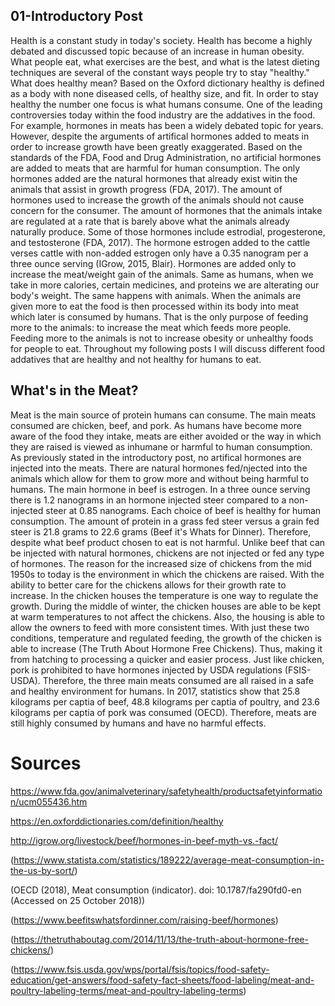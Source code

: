 ## 01-Introductory Post

Health is a constant study in today's society.  Health has become a highly debated and discussed topic because of an increase in human obesity.  What people eat, what exercises are the best, and what is the latest dieting techniques are several of the constant ways people try to stay "healthy."  What does healthy mean?  Based on the Oxford dictionary healthy is defined as a body with none diseased cells, of healthy size, and fit.  In order to stay healthy the number one focus is what humans consume.  One of the leading controversies today within the food industry are the addatives in the food.  For example, hormones in meats has been a widely debated topic for years.  However, despite the arguments of artifical hormones added to meats in order to increase growth have been greatly exaggerated.  Based on the standards of the FDA, Food and Drug Administration, no artificial hormones are added to meats that are harmful for human consumption.  The only hormones added are the natural hormones that already exist witin the animals that assist in growth progress (FDA, 2017).  The amount of hormones used to increase the growth of the animals should not cause concern for the consumer.  The amount of hormones that the animals intake are regulated at a rate that is barely above what the animals already naturally produce.  Some of those hormones include estrodial, progesterone, and testosterone (FDA, 2017).  The hormone estrogen added to the cattle verses cattle with non-added estrogen only have a 0.35 nanogram per a three ounce serving (IGrow, 2015, Blair).  Hormones are added only to increase the meat/weight gain of the animals.  Same as humans, when we take in more calories, certain medicines, and proteins we are alterating our body's weight.  The same happens with animals.  When the animals are given more to eat the food is then processed within its body into meat which later is consumed by humans.  That is the only purpose  of feeding more to the animals: to increase the meat which feeds more people.  Feeding more to the animals is not to increase obesity or unhealthy foods for people to eat.  Throughout my following posts I will discuss different food addatives that are healthy and not healthy for humans to eat. 


## What's in the Meat?

Meat is the main source of protein humans can consume.  The main meats consumed are chicken, beef, and pork.  As humans have become more aware of the food they intake, meats are either avoided or the way in which they are raised is viewed as inhumane or harmful to human consumption.  As previously stated in the introductory post, no artifical hormones are injected into the meats.  There are natural hormones fed/njected into the animals which allow for them to grow more and without being harmful to humans.  The main hormone in beef is estrogen.  In a three ounce serving there is 1.2 nanograms in an hormone injected steer compared to a non-injected steer at 0.85 nanograms.  Each choice of beef is healthy for human consumption.  The amount of protein in a grass fed steer versus a grain fed steer is 21.8 grams to 22.6 grams (Beef it's Whats for Dinner).  Therefore, despite what beef product chosen to eat is not harmful.  Unlike beef that can be injected with natural hormones, chickens are not injected or fed any type of hormones.  The reason for the increased size of chickens from the mid 1950s to today is the environment in which the chickens are raised.  With the ability to better care for the chickens allows for their growth rate to increase.  In the chicken houses the temperature is one way to regulate the growth.  During the middle of winter, the chicken houses are able to be kept at warm temperatures to not affect the chickens.  Also, the housing is able to allow the owners to feed with more consistent times.  With just these two conditions, temperature and regulated feeding, the growth of the chicken is able to increase (The Truth About Hormone Free Chickens).  Thus, making it from hatching to processing a quicker and easier process.  Just like chicken, pork is prohibited to have hormones injected by USDA regulations (FSIS-USDA).  Therefore, the three main meats consumed are all raised in a safe and healthy environment for humans.  In 2017, statistics show that 25.8 kilograms per captia of beef, 48.8 kilograms per captia of poultry, and 23.6 kilograms per captia of pork was consumed (OECD).  Therefore, meats are still highly consumed by humans and have no harmful effects.  




# Sources

https://www.fda.gov/animalveterinary/safetyhealth/productsafetyinformation/ucm055436.htm

https://en.oxforddictionaries.com/definition/healthy

http://igrow.org/livestock/beef/hormones-in-beef-myth-vs.-fact/

(https://www.statista.com/statistics/189222/average-meat-consumption-in-the-us-by-sort/)

(OECD (2018), Meat consumption (indicator). doi: 10.1787/fa290fd0-en (Accessed on 25 October 2018))

(https://www.beefitswhatsfordinner.com/raising-beef/hormones)

(https://thetruthaboutag.com/2014/11/13/the-truth-about-hormone-free-chickens/)

(https://www.fsis.usda.gov/wps/portal/fsis/topics/food-safety-education/get-answers/food-safety-fact-sheets/food-labeling/meat-and-poultry-labeling-terms/meat-and-poultry-labeling-terms)
